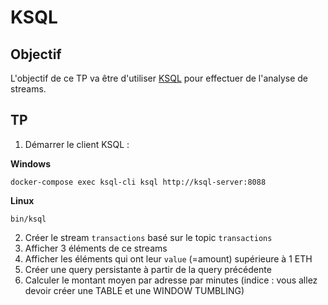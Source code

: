 # KSQL

## Objectif

L'objectif de ce TP va être d'utiliser [KSQL](https://docs.confluent.io/current/quickstart/ce-quickstart.html) pour effectuer de l'analyse de streams.

## TP
1. Démarrer le client KSQL :

**Windows**
```
docker-compose exec ksql-cli ksql http://ksql-server:8088
```
**Linux**
```
bin/ksql
```

2. Créer le stream `transactions` basé sur le topic `transactions`
3. Afficher 3 éléments de ce streams
4. Afficher les éléments qui ont leur `value` (=amount) supérieure à 1 ETH
5. Créer une query persistante à partir de la query précédente
6. Calculer le montant moyen par adresse par minutes (indice : vous allez devoir créer une TABLE et une WINDOW TUMBLING)
